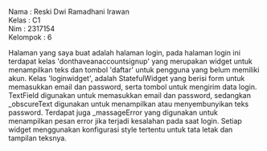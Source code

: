 Nama : Reski Dwi Ramadhani Irawan </br>
Kelas : C1 </br>
Nim : 2317154 </br>
Kelompok : 6 </br>

<p>Halaman yang saya buat adalah halaman login, pada halaman login ini terdapat kelas 'donthaveanaccountsignup' yang merupakan widget untuk menampilkan teks dan tombol 'daftar' untuk pengguna yang belum memiliki akun. Kelas 'loginwidget', adalah StatefulWidget yang berisi form untuk memasukkan email dan password, serta tombol untuk mengirim data login. TextField digunakan untuk memasukkan email dan password, sedangkan _obscureText digunakan untuk menampilkan atau menyembunyikan teks password. Terdapat juga _massageError yang digunakan untuk menampilkan pesan error jika terjadi kesalahan pada saat login. Setiap widget menggunakan konfigurasi style tertentu untuk tata letak dan tampilan teksnya.</p>
